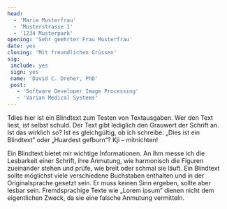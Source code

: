 ```yaml
---
head:
  - 'Marie Musterfrau'
  - 'Musterstrasse 1'
  - '1234 Musterpark'
opening: 'Sehr geehrter Frau Musterfrau'
date: yes
closing: 'Mit freundlichen Grüssen'
sig:
 include: yes
 sign: yes
 name: 'David C. Dreher, PhD'
 post:
   - 'Software Developer Image Processing'
   - 'Varian Medical Systems'
---
```



Tdies hier ist ein Blindtext zum Testen von Textausgaben. Wer den Text liest,
ist selbst schuld. Der Text gibt lediglich den Grauwert der Schrift an. Ist das
wirklich so? Ist es gleichgültig, ob ich schreibe: „Dies ist ein Blindtext“ oder
„Huardest gefburn“? Kji – mitnichten!

Ein Blindtext bietet mir wichtige Informationen.
An ihm messe ich die Lesbarkeit einer Schrift, ihre Anmutung, wie
harmonisch die Figuren zueinander stehen und prüfe, wie breit oder schmal
sie läuft. Ein Blindtext sollte möglichst viele verschiedene Buchstaben enthalten
und in der Originalsprache gesetzt sein. Er muss keinen Sinn ergeben,
sollte aber lesbar sein. Fremdsprachige Texte wie „Lorem ipsum“ dienen nicht
dem eigentlichen Zweck, da sie eine falsche Anmutung vermitteln.
